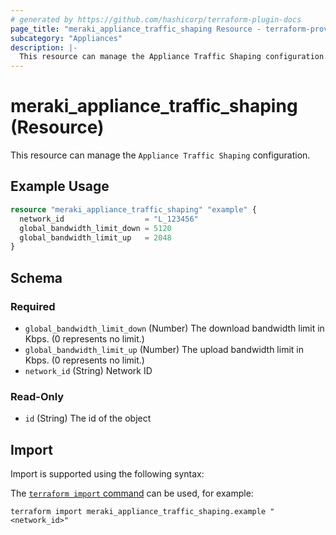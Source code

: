 ```yaml
---
# generated by https://github.com/hashicorp/terraform-plugin-docs
page_title: "meraki_appliance_traffic_shaping Resource - terraform-provider-meraki"
subcategory: "Appliances"
description: |-
  This resource can manage the Appliance Traffic Shaping configuration.
---
```


# meraki_appliance_traffic_shaping (Resource)

This resource can manage the `Appliance Traffic Shaping` configuration.

## Example Usage

```terraform
resource "meraki_appliance_traffic_shaping" "example" {
  network_id                  = "L_123456"
  global_bandwidth_limit_down = 5120
  global_bandwidth_limit_up   = 2048
}
```

<!-- schema generated by tfplugindocs -->
## Schema

### Required

- `global_bandwidth_limit_down` (Number) The download bandwidth limit in Kbps. (0 represents no limit.)
- `global_bandwidth_limit_up` (Number) The upload bandwidth limit in Kbps. (0 represents no limit.)
- `network_id` (String) Network ID

### Read-Only

- `id` (String) The id of the object

## Import

Import is supported using the following syntax:

The [`terraform import` command](https://developer.hashicorp.com/terraform/cli/commands/import) can be used, for example:

```shell
terraform import meraki_appliance_traffic_shaping.example "<network_id>"
```
